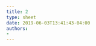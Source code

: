 ```yaml
---
title: 2
type: sheet
date: 2019-06-03T13:41:43-04:00
authors:
-
---
```

<div class="sheet__item">
  
</div>
<div class="sheet__response">

</div>